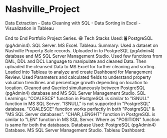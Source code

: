 # Nashville_Project
Data Extraction - Data Cleaning with SQL - Data Sorting in Excel - Visualization in Tableau

End to End Portfolio Project Series. 😀
Tech Stacks Used: 🖥
PostgreSQL (pgAdmin4).
SQL Server.
MS Excel.
Tableau.
Summary:
Used a dataset on Nashville Property Sale records.
Uploaded in to PostgreSQL (pgAdmin4) database and MS SQL Server Management Studio.
Used few functions from DML, DDL and DCL Language to manipulate and cleaned Data.
Then uploaded the cleansed Data to MS Excel for further cleaning and sorting.
Loaded into Tableau to analyze and create Dashboard for Management Review.
Used Parameters and calculated fields to understand property valuation trendlines and percentage growth depending on location to location.
Cleaned and Queried simultaneously between PostgreSQL (pgAdmin4) database and MS SQL Server Management Studio.
SQL Learnings:
"COALESCE" function in PostgreSQL is similar to "ISNULL" function in MS SQL Server.
"ISNULL" is not supported in "PostgreSQL" database.
"COALESCE" function works perfectly in both "PostgreSQL" & "MS SQL Server databases".
"CHAR_LENGHT" function in PostgreSQL is similar to "LEN" function in MS SQL Server.
Where as "POSITION" function is same for both the databases.
Database Used:
PostgreSQL (pgAdmin4) Database.
MS SQL Server Management Studio.
Tableau Dashboard:

